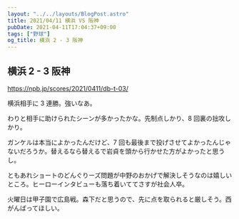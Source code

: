 ```yaml
---
layout: "../../layouts/BlogPost.astro"
title: 2021/04/11 横浜 VS 阪神
pubDate: 2021-04-11T17:04:37+09:00
tags: ["野球"]
og_title: 横浜 2 - 3 阪神
---
```


## 横浜 2 - 3 阪神

https://npb.jp/scores/2021/0411/db-t-03/

横浜相手に 3 連勝。強いなあ。

わりと相手に助けられたシーンが多かったかな。先制点しかり、8 回裏の拙攻しかり。

ガンケルは本当によかったんだけど、7 回も最後まで投げさせてよかったんじゃないだろうか。替えるなら替えるで岩貞を頭から行かせた方がよかったと思うし。

ともあれショートのどんぐりーズ問題が中野のおかげで解決しそうなのは嬉しいところ。ヒーローインタビューも落ち着いててさすが社会人卒。

火曜日は甲子園で広島戦。森下だと思うので、先に点を取られると厳しそう。西がんばってほしい。
